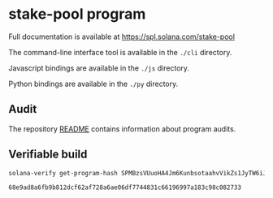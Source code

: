 # stake-pool program

Full documentation is available at https://spl.solana.com/stake-pool

The command-line interface tool is available in the `./cli` directory.

Javascript bindings are available in the `./js` directory.

Python bindings are available in the `./py` directory.

## Audit

The repository [README](https://github.com/solana-labs/solana-program-library#audits)
contains information about program audits.

## Verifiable build

```sh
solana-verify get-program-hash SPMBzsVUuoHA4Jm6KunbsotaahvVikZs1JyTW6iJvbn

68e9ad8a6fb9b812dcf62af728a6ae06df7744831c66196997a183c98c082733
```